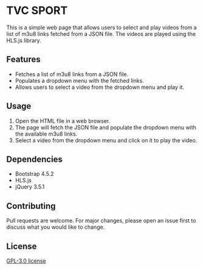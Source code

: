 # TVC SPORT

This is a simple web page that allows users to select and play videos from a list of m3u8 links fetched from a JSON file. The videos are played using the HLS.js library.

## Features

- Fetches a list of m3u8 links from a JSON file.
- Populates a dropdown menu with the fetched links.
- Allows users to select a video from the dropdown menu and play it.

## Usage

1. Open the HTML file in a web browser.
2. The page will fetch the JSON file and populate the dropdown menu with the available m3u8 links.
3. Select a video from the dropdown menu and click on it to play the video.

## Dependencies

- Bootstrap 4.5.2
- HLS.js
- jQuery 3.5.1

## Contributing

Pull requests are welcome. For major changes, please open an issue first to discuss what you would like to change.

## License

[ GPL-3.0 license ](https://github.com/yebekhehelper/tvcsport?tab=GPL-3.0-1-ov-file)
